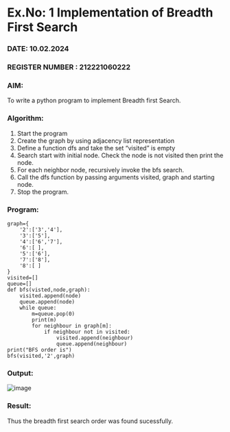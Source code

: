 # Ex.No: 1  Implementation of Breadth First Search
### DATE: 10.02.2024                                                                            
### REGISTER NUMBER : 212221060222
### AIM: 
To write a python program to implement Breadth first Search. 
### Algorithm:
1. Start the program
2. Create the graph by using adjacency list representation
3. Define a function dfs and take the set “visited” is empty 
4. Search start with initial node. Check the node is not visited then print the node.
5. For each neighbor node, recursively invoke the bfs search.
6. Call the dfs function by passing arguments visited, graph and starting node.
7. Stop the program.
### Program:
```
graph={
    '2':['3','4'],
    '3':['5'],
    '4':['6','7'],
    '6':[ ],
    '5':['6'],
    '7':['8'],
    '8':[ ]
}
visited=[]
queue=[]
def bfs(visted,node,graph):
    visited.append(node)
    queue.append(node)
    while queue:
        m=queue.pop(0)
        print(m)
        for neighbour in graph[m]:
            if neighbour not in visited:
                visited.append(neighbour)
                queue.append(neighbour)
print("BFS order is")
bfs(visited,'2',graph)

```
### Output:


![image](https://github.com/Rajithxx/AI_Lab_2023-24/assets/148357145/3d77ccbe-9b4e-4245-972f-bb262bd232d1)


### Result:
Thus the breadth first search order was found sucessfully.
